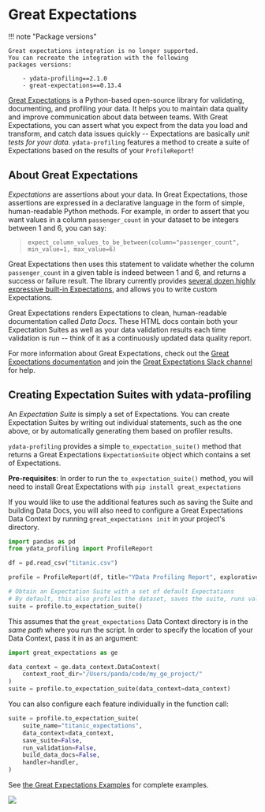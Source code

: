# Great Expectations

!!! note "Package versions"

    Great expectations integration is no longer supported. 
    You can recreate the integration with the following
    packages versions: 

        - ydata-profiling==2.1.0 
        - great-expectations==0.13.4

[Great Expectations](https://www.greatexpectations.io) is a Python-based
open-source library for validating, documenting, and profiling your
data. It helps you to maintain data quality and improve communication
about data between teams. With Great Expectations, you can assert what
you expect from the data you load and transform, and catch data issues
quickly -- Expectations are basically *unit tests for your data*.
`ydata-profiling` features a method to create a suite of Expectations
based on the results of your `ProfileReport`!

## About Great Expectations

*Expectations* are assertions about your data. In Great Expectations,
those assertions are expressed in a declarative language in the form of
simple, human-readable Python methods. For example, in order to assert
that you want values in a column `passenger_count` in your dataset to be
integers between 1 and 6, you can say:

> `expect_column_values_to_be_between(column="passenger_count", min_value=1, max_value=6)`

Great Expectations then uses this statement to validate whether the
column `passenger_count` in a given table is indeed between 1 and 6, and
returns a success or failure result. The library currently provides
[several dozen highly expressive built-in
Expectations](https://docs.greatexpectations.io/en/latest/reference/glossary_of_expectations.html),
and allows you to write custom Expectations.

Great Expectations renders Expectations to clean, human-readable
documentation called *Data Docs*. These HTML docs contain both your
Expectation Suites as well as your data validation results each time
validation is run -- think of it as a continuously updated data quality
report.

For more information about Great Expectations, check out the [Great
Expectations
documentation](https://docs.greatexpectations.io/en/latest/) and join
the [Great Expectations Slack
channel](https://www.greatexpectations.io/slack) for help.

## Creating Expectation Suites with ydata-profiling

An *Expectation Suite* is simply a set of Expectations. You can create
Expectation Suites by writing out individual statements, such as the one
above, or by automatically generating them based on profiler results.

`ydata-profiling` provides a simple `to_expectation_suite()` method that
returns a Great Expectations `ExpectationSuite` object which contains a
set of Expectations.

**Pre-requisites**: In order to run the `to_expectation_suite()` method,
you will need to install Great Expectations with
`pip install great_expectations`

If you would like to use the additional features such as saving the
Suite and building Data Docs, you will also need to configure a Great
Expectations Data Context by running `great_expectations init` in your
project\'s directory.

``` python linenums="1" title="Get your set of expectations"
import pandas as pd
from ydata_profiling import ProfileReport

df = pd.read_csv("titanic.csv")

profile = ProfileReport(df, title="YData Profiling Report", explorative=True)

# Obtain an Expectation Suite with a set of default Expectations
# By default, this also profiles the dataset, saves the suite, runs validation, and builds Data Docs
suite = profile.to_expectation_suite()
```

This assumes that the `great_expectations` Data Context directory is in
the *same path* where you run the script. In order to specify the
location of your Data Context, pass it in as an argument:

``` python linenums="1" title="Generate a suite of expectations"
import great_expectations as ge

data_context = ge.data_context.DataContext(
    context_root_dir="/Users/panda/code/my_ge_project/"
)
suite = profile.to_expectation_suite(data_context=data_context)
```

You can also configure each feature individually in the function call:

``` python linenums="1" title="Configure features"
suite = profile.to_expectation_suite(
    suite_name="titanic_expectations",
    data_context=data_context,
    save_suite=False,
    run_validation=False,
    build_data_docs=False,
    handler=handler,
)
```

See [the Great Expectations
Examples](https://github.com/ydataai/ydata-profiling/blob/master/examples/integrations/great_expectations/great_expectations_example.py)
for complete examples.

<img referrerpolicy="no-referrer-when-downgrade" src="https://static.scarf.sh/a.png?x-pxid=baa0e45f-0c03-4190-9646-9d8ea2640ba2" />
